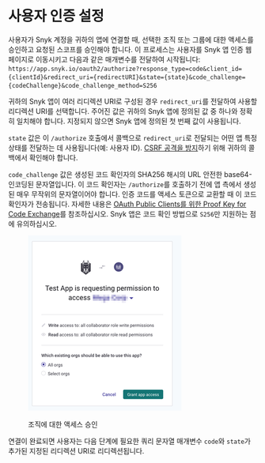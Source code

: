 # 사용자 인증 설정

사용자가 Snyk 계정을 귀하의 앱에 연결할 때, 선택한 조직 또는 그룹에 대한 액세스를 승인하고 요청된 스코프를 승인해야 합니다. 이 프로세스는 사용자를 Snyk 앱 인증 웹 페이지로 이동시키고 다음과 같은 매개변수를 전달하여 시작됩니다: `https://app.snyk.io/oauth2/authorize?response_type=code&client_id={clientId}&redirect_uri={redirectURI}&state={state}&code_challenge={codeChallenge}&code_challenge_method=S256`

귀하의 Snyk 앱이 여러 리디렉션 URI로 구성된 경우 `redirect_uri`를 전달하여 사용할 리디렉션 URI를 선택합니다. 주어진 값은 귀하의 Snyk 앱에 정의된 값 중 하나와 정확히 일치해야 합니다. 지정되지 않으면 Snyk 앱에 정의된 첫 번째 값이 사용됩니다.

`state` 값은 이 `/authorize` 호출에서 콜백으로 `redirect_uri`로 전달되는 어떤 앱 특정 상태를 전달하는 데 사용됩니다(예: 사용자 ID). [CSRF 공격을 방지](https://datatracker.ietf.org/doc/html/rfc6749#section-10.12)하기 위해 귀하의 콜백에서 확인해야 합니다.

`code_challenge` 값은 생성된 코드 확인자의 SHA256 해시의 URL 안전한 base64-인코딩된 문자열입니다. 이 코드 확인자는 `/authorize`를 호출하기 전에 앱 측에서 생성된 매우 무작위의 문자열이어야 합니다. 인증 코드를 액세스 토큰으로 교환할 때 이 코드 확인자가 전송됩니다. 자세한 내용은 [OAuth Public Clients를 위한 Proof Key for Code Exchange](https://datatracker.ietf.org/doc/html/rfc7636)를 참조하십시오. Snyk 앱은 코드 확인 방법으로 `S256`만 지원하는 점에 유의하십시오.

<figure><img src="../../../.gitbook/assets/image (118) (1) (1).png" alt="조직에 대한 액세스 승인"><figcaption><p>조직에 대한 액세스 승인</p></figcaption></figure>

연결이 완료되면 사용자는 다음 단계에 필요한 쿼리 문자열 매개변수 `code`와 `state`가 추가된 지정된 리디렉션 URI로 리디렉션됩니다.  
